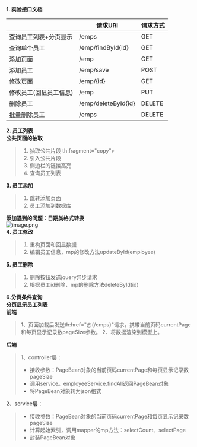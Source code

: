 **1. 实验接口文档**

|  | 请求URI | 请求方式 |
| --- | --- | --- |
| 查询员工列表+分页显示 | /emps | GET |
| 查询单个员工 | /emp/findById{id} | GET |
| 添加页面 | /emp | GET |
| 添加员工 | /emp/save | POST |
| 修改页面 | /emp/{id} | GET |
| 修改员工(回显员工信息) | /emp | PUT |
| 删除员工 | /emp/deleteById{id} | DELETE |
| 批量删除员工 | /emps  | DELETE |

**2. 员工列表**<br />**公共页面的抽取**
> 1. 抽取公共片段  th:fragment="copy">  
> 2. 引入公共片段
> 3. 侧边栏的链接高亮
> 4. 查询员工列表

**3. 员工添加**
> 1. 跳转添加页面
> 2. 员工添加到数据库

**添加遇到的问题：日期类格式转换**<br />![image.png](https://cdn.nlark.com/yuque/0/2022/png/29512941/1671787663338-20bfd7c6-ed9a-4361-a7f6-0e655459a4d1.png#averageHue=%23f3f1ef&clientId=u0224e3c9-1b17-4&crop=0&crop=0&crop=1&crop=1&from=paste&height=174&id=ufd7fa702&margin=%5Bobject%20Object%5D&name=image.png&originHeight=334&originWidth=1080&originalType=binary&ratio=1&rotation=0&showTitle=false&size=45729&status=done&style=none&taskId=u6785db72-afd3-47ba-8839-1563eed9527&title=&width=562.4000244140625)<br />**4. 员工修改**
> 1. 重构页面和回显数据
> 2. 编辑员工信息，mp的修改方法updateById(employee)

**5. 员工删除**
> 1. 删除按钮发送jquery异步请求
> 2. 根据员工id删除，mp的删除方法deleteById(id)

**6.分页条件查询**<br />**分页显示员工列表**<br />**前端**
> 1、页面加载后发送th:href="@{/emps}"请求，携带当前页码currentPage和每页显示记录数pageSize参数。
> 2、将数据渲染到模型上。

**后端**
> 1、controller层：
> - 接收参数：PageBean对象的当前页码currentPage和每页显示记录数pageSize
> - 调用service。employeeService.findAll返回PageBean对象
> - 将PageBean对象转为json格式
> 
2、service层：
> - 接收参数：PageBean对象的当前页码currentPage和每页显示记录数pageSize
> - 计算起始索引，调用mapper的mp方法：selectCount、selectPage
> - 封装PageBean对象

<br />
